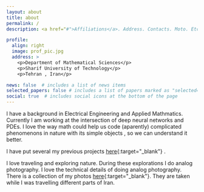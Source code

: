 ```yaml
---
layout: about
title: about
permalink: /
description: <a href="#">Affiliations</a>. Address. Contacts. Moto. Etc.

profile:
  align: right
  image: prof_pic.jpg
  address: >
    <p>Department of Mathematical Sciences</p>
    <p>Sharif University of Technology</p>
    <p>Tehran , Iran</p>

news: false  # includes a list of news items
selected_papers: false # includes a list of papers marked as "selected={true}"
social: true  # includes social icons at the bottom of the page
---
```


I have a background in Electrical Engineering and Applied Mathmatics. Currently I am working at the intersection of deep neural networks and PDEs. I love the way math could help us code (aparently) complicated phenomenons in nature with its simple objects , so we can understand it better. 

I have put several my previous projects [here](https://pooyasf.github.io/projects/){:target="\_blank"} . 

I love traveling and exploring nature. During these explorations I do analog photography. I love the technical details of doing analog photography. There is a collection of my photos [here](https://pooyasf.github.io/photos/){:target="\_blank"}. They are taken while I was travelling different parts of Iran.

